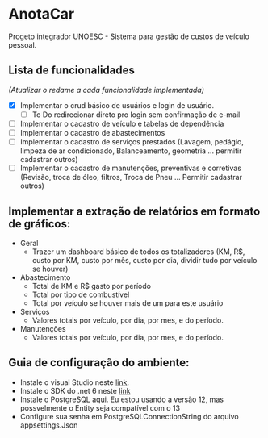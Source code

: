 # AnotaCar
Progeto integrador UNOESC - Sistema para gestão de custos de veículo pessoal.

## Lista de funcionalidades 
_(Atualizar o redame a cada funcionalidade implementada)_


- [x] Implementar o crud básico de usuários e login de usuário.
   - [ ] To Do redirecionar direto pro login sem confirmação de e-mail
- [ ] Implementar o cadastro de veículo e tabelas de dependência
- [ ] Implementar o cadastro de abastecimentos
- [ ] Implementar o cadastro de serviços prestados (Lavagem, pedágio, limpeza de ar condicionado, Balanceamento, geometria ... permitir cadastrar outros)
- [ ] Implementar o cadastro de manutenções, preventivas e corretivas (Revisão, troca de óleo, filtros, Troca de Pneu ... Permitir cadastrar outros) 

## Implementar a extração de relatórios em formato de gráficos:

* Geral
    * Trazer um dashboard básico de todos os totalizadores (KM, R$, custo por KM, custo por mês, custo por dia, dividir tudo por veículo se houver)
* Abastecimento
  * Total de KM e R$ gasto por período
  * Total por tipo de combustível
  * Total por veículo se houver mais de um para este usuário
* Serviços
  * Valores totais por veículo, por dia, por mes, e do período.
* Manutenções
  * Valores totais por veículo, por dia, por mes, e do período.

## Guia de configuração do ambiente:

* Instale o visual Studio neste [link](https://visualstudio.microsoft.com/pt-br/vs/community/).
* Instale o SDK do .net 6 neste [link](https://dotnet.microsoft.com/download/dotnet/thank-you/sdk-6.0.100-preview.1-windows-x64-installer)
* Instale o PostgreSQL [aqui](https://www.enterprisedb.com/downloads/postgres-postgresql-downloads). Eu estou usando a versão 12, mas possvelmente o Entity seja compatível com o 13 
* Configure sua senha em PostgreSQLConnectionString do arquivo appsettings.Json
